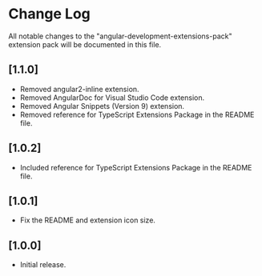 # Change Log

All notable changes to the "angular-development-extensions-pack" extension pack will be documented in this file.

## [1.1.0]

- Removed angular2-inline extension.
- Removed AngularDoc for Visual Studio Code extension.
- Removed Angular Snippets (Version 9) extension.
- Removed reference for TypeScript Extensions Package in the README file.

## [1.0.2]

- Included reference for TypeScript Extensions Package in the README file.

## [1.0.1]

- Fix the README and extension icon size.

## [1.0.0]

- Initial release.
